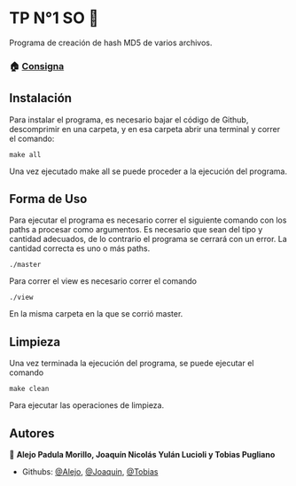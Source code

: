 # TP N°1 SO 👋

Programa de creación de hash MD5 de varios archivos.

### 🏠 [Consigna]()

## Instalación
Para instalar el programa, es necesario bajar el código de Github, descomprimir en una carpeta, y en esa carpeta abrir una terminal y correr el comando:
```
make all
```
Una vez ejecutado make all se puede proceder a la ejecución del programa.

## Forma de Uso
Para ejecutar el programa es necesario correr el siguiente comando con los paths a procesar como argumentos. Es necesario que sean del tipo y cantidad adecuados, de lo contrario el programa se cerrará con un error. 
La cantidad correcta es uno o más paths.
```
./master
```
Para correr el view es necesario correr el comando 
```
./view
```
En la misma carpeta en la que se corrió master.

## Limpieza
Una vez terminada la ejecución del programa, se puede ejecutar el comando
```
make clean
```
Para ejecutar las operaciones de limpieza.



## Autores

👤 **Alejo Padula Morillo, Joaquín Nicolás Yulán Lucioli y Tobias Pugliano**

* Githubs: [@Alejo](https://github.com/AlekDG), [@Joaquin](https://github.com/Blemmingan), [@Tobias](https://github.com/tobitba)


